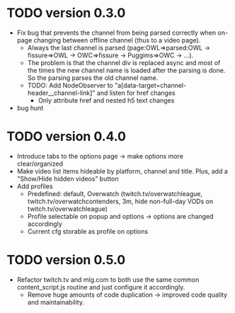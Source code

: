 # TODO version 0.3.0
- Fix bug that prevents the channel from being parsed correctly when on-page changing between offline channel (thus to a video page).
  - Always the last channel is parsed (page:OWL=>parsed:OWL -> fissure=>OWL -> OWC=>fissure -> Puggims=>OWC -> ...).
  - The problem is that the channel div is replaced async and most of the times the new channel name is loaded after the parsing is done. So the parsing parses the old channel name.
  - TODO: Add NodeObserver to "a[data-target=channel-header__channel-link]" and listen for href changes
    - Only attribute href and nested h5 text changes
- bug hunt

# TODO version 0.4.0

- Introduce tabs to the options page -> make options more clear/organized
- Make video list items hideable by platform, channel and title. Plus, add a "Show/Hide hidden videos" button
- Add profiles
  - Predefined: default, Overwatch (twitch.tv/overwatchleague, twitch.tv/overwatchcontenders, 3m, hide non-full-day VODs on twitch.tv/overwatchleague)
  - Profile selectable on popup and options -> options are changed accordingly
  - Current cfg storable as profile on options

  
# TODO version 0.5.0

- Refactor twitch.tv and mlg.com to both use the same common content_script.js routine and just configure it accordingly.
  - Remove huge amounts of code duplication -> improved code quality and maintainability.